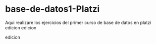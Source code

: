 # base-de-datos1-Platzi
Aqui realizare los ejercicios del primer curso de base de datos en platzi
edicion edicion

edicion
